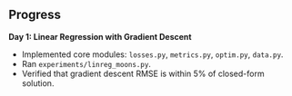 ## Progress

**Day 1: Linear Regression with Gradient Descent**
- Implemented core modules: `losses.py`, `metrics.py`, `optim.py`, `data.py`.
- Ran `experiments/linreg_moons.py`.
- Verified that gradient descent RMSE is within 5% of closed-form solution.
